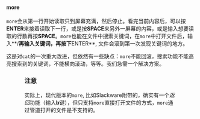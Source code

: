 #### more

`more`会从第一行开始读取只到屏幕充满，然后停止。看完当前内容后，可以按**ENTER**来接着读取下一行，或是按**SPACE**来另外一屏幕的内容，或是输入想要读取的行数再按**SPACE**。`more`也能在文件中搜索关键词，在`more`中打开文件后，输入**/**再输入关键词，再按下**ENTER**, 文件会滚到第一次发现关键词的地方。

这是对`cat`的一次重大改进，但依然有一些缺点：`more`不能回滚，搜索功能不能高亮搜索到的关键词，不能横向滚动，等等。我们急需一个解决方案。

<div class="note" title="Note" style="margin-left: 0.5in; margin-right: 0.5in;"><h3 class="title">注意</h3><p>
    实际上，现代版本的<code>more</code>, 比如Slackware附带的，确实有一个<i>返回</i>功能（输入<strong>b</strong>键），但只支持<code>more</code>直接打开文件的方式，<code>more</code>通过管道打开的文件是不支持的。
  </p></div>

